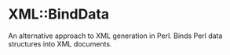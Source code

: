 XML::BindData
=============

An alternative approach to XML generation in Perl. Binds Perl data structures
into XML documents.

